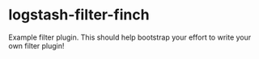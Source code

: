 # logstash-filter-finch
Example filter plugin. This should help bootstrap your effort to write your own filter plugin!
